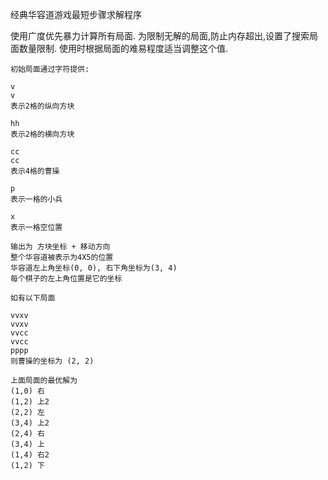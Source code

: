 经典华容道游戏最短步骤求解程序

使用广度优先暴力计算所有局面.
为限制无解的局面,防止内存超出,设置了搜索局面数量限制.
使用时根据局面的难易程度适当调整这个值.

```code
初始局面通过字符提供:

v
v
表示2格的纵向方块

hh
表示2格的横向方块

cc
cc
表示4格的曹操

p
表示一格的小兵

x
表示一格空位置
```

```code
输出为 方块坐标 + 移动方向
整个华容道被表示为4X5的位置
华容道左上角坐标(0, 0), 右下角坐标为(3, 4)
每个棋子的左上角位置是它的坐标

如有以下局面

vvxv
vvxv
vvcc
vvcc
pppp
则曹操的坐标为 (2, 2)

上面局面的最优解为
(1,0) 右
(1,2) 上2
(2,2) 左
(3,4) 上2
(2,4) 右
(3,4) 上
(1,4) 右2
(1,2) 下
```